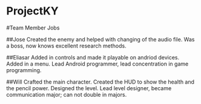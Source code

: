 # ProjectKY

#Team Member Jobs

##Jose
Created the enemy and helped with changing of the audio file.
Was a boss, now knows excellent research methods.

##Eliasar
Added in controls and made it playable on andriod devices.
Added in a menu. Lead Android programmer, lead concentration in game programming.

##Will
Crafted the main character. 
Created the HUD to show the health and the pencil power.
Designed the level. Lead level designer, became communication major; can not double in majors.
